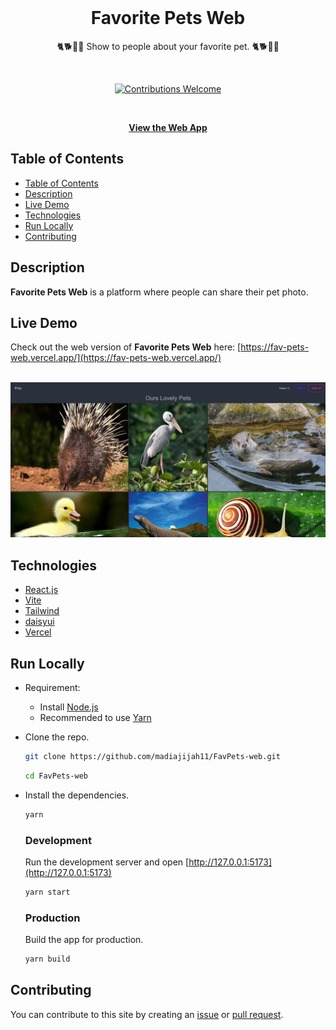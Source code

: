 <div align="center">
  <br>
  <h1><strong>Favorite Pets Web</strong></h1>
  <p>🐈🐕🐅🐎 Show to people about your favorite pet. 🐈🐕🐅🐎</p>
  <br>
  <p align="center">
    <a href="https://github.com/madiajijah11/FavPets-web/issues"><img alt="Contributions Welcome" src="https://img.shields.io/badge/contributions-welcome-blue.svg?style=flat"></a>
  </p>
  <br>
    
  [**View the Web App**](https://fav-pets-web.vercel.app/)
</div>

## Table of Contents

- [Table of Contents](#table-of-contents)
- [Description](#description)
- [Live Demo](#live-demo)
- [Technologies](#technologies)
- [Run Locally](#run-locally)
- [Contributing](#contributing)

## Description

**Favorite Pets Web** is a platform where people can share their pet photo.

## Live Demo

Check out the web version of **Favorite Pets Web** here: [https://fav-pets-web.vercel.app/](https://fav-pets-web.vercel.app/)

<br>
<img src="https://raw.githubusercontent.com/madiajijah11/FavPets-web/main/public/FavPets-web.jpg">
<br>

## Technologies

-   [React.js](https://reactjs.org/)
-   [Vite](https://vitejs.dev/)
-   [Tailwind](https://tailwindui.com/)
-   [daisyui](https://daisyui.com/)
-   [Vercel](https://vercel.com)

## Run Locally

-   Requirement:

    -   Install [Node.js](https://nodejs.org)
    -   Recommended to use [Yarn](https://yarnpkg.com)

-   Clone the repo.

    ```bash
    git clone https://github.com/madiajijah11/FavPets-web.git
    ```

    ```bash
    cd FavPets-web
    ```

-   Install the dependencies.

    ```bash
    yarn
    ```

    ### Development

    Run the development server and open [http://127.0.0.1:5173](http://127.0.0.1:5173)

    ```bash
    yarn start
    ```

    ### Production

    Build the app for production.

    ```bash
    yarn build
    ```

## Contributing

You can contribute to this site by creating an [issue](https://github.com/madiajijah11/FavPets-web/issues) or [pull request](https://github.com/madiajijah11/FavPets-web/pulls).
